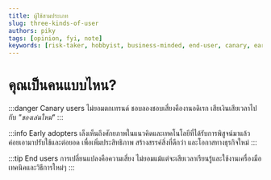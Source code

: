 ```yaml
---
title: ผู้ใช้สามประเภท
slug: three-kinds-of-user
authors: piky
tags: [opinion, fyi, note]
keywords: [risk-taker, hobbyist, business-minded, end-user, canary, early-adopter, user]
---
```

# คุณเป็นคนแบบไหน?
:::danger Canary users
ไม่ยอมตกเทรนด์ ชอบลองชอบเสี่ยงคืองานอดิเรก เสียเงินเสียเวลาไปกับ _"ของเล่นใหม่"_ 
:::

:::info Early adopters
เล็งเห็นถึงศักยภาพในแนวคิดและเทคโนโลยีที่ได้รับการพิสูจน์มาแล้ว ค่อยเอามาปรับใช้และต่อยอด เพื่อเพิ่มประสิทธิภาพ สร้างสรรค์สิ่งที่ดีกว่า และโอกาสทางธุรกิจใหม่
:::

:::tip End users
การเปลี่ยนแปลงคือความเสี่ยง ไม่ยอมแม้แต่จะเสียเวลาเรียนรู้และใช้งานเครื่องมือ เทคนิคและวิธีการใหม่ๆ
:::